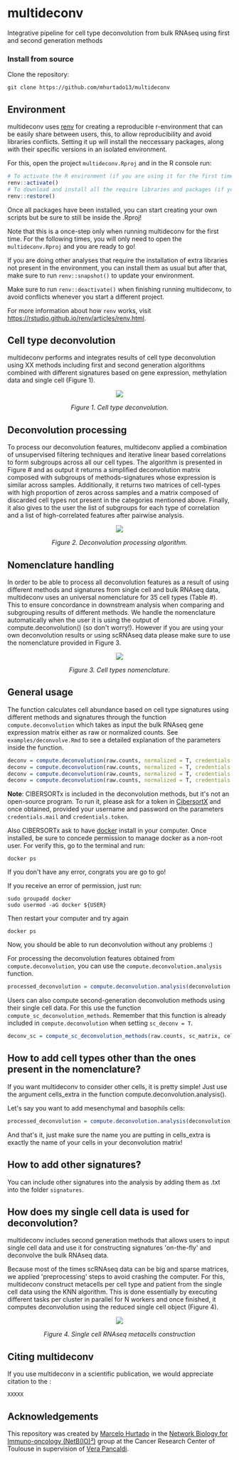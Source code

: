 # multideconv

Integrative pipeline for cell type deconvolution from bulk RNAseq using first and second generation methods

### Install from source
Clone the repository:
```
git clone https://github.com/mhurtado13/multideconv
```

## Environment

multideconv uses [renv](https://rstudio.github.io/renv/index.html) for creating a reproducible r-environment that can be easily share between users, this, to allow reproducibility and avoid libraries conflicts. Setting it up will install the neccessary packages, along with their specific versions in an isolated environment. 

For this, open the project `multideconv.Rproj` and in the R console run:

```r
# To activate the R environment (if you are using it for the first time)
renv::activate()
# To download and install all the require libraries and packages (if you are using it for the first time)
renv::restore() 
```

Once all packages have been installed, you can start creating your own scripts but be sure to still be inside the .Rproj!

Note that this is a once-step only when running multideconv for the first time. For the following times, you will only need to open the `multideconv.Rproj` and you are ready to go!

If you are doing other analyses that require the installation of extra libraries not present in the environment, you can install them as usual but after that, make sure to run `renv::snapshot()` to update your environment.

Make sure to run `renv::deactivate()` when finishing running multideconv, to avoid conflicts whenever you start a different project.

For more information about how `renv` works, visit https://rstudio.github.io/renv/articles/renv.html.

## Cell type deconvolution

multideconv performs and integrates results of cell type deconvolution using XX methods including first and second generation algorithms combined with different signatures based on gene expression, methylation data and single cell (Figure 1). 

<p align="center">
 <img src="man/Cell_deconvolution.png?raw=true" />
</p>

<p align="center"><i>
   Figure 1. Cell type deconvolution.
</i></p>

## Deconvolution processing

To process our deconvolution features, multideconv applied a combination of unsupervised filtering techniques and iterative linear based correlations to form subgroups across all our cell types. The algorithm is presented in Figure # and as output it returns a simplified deconvolution matrix composed with subgroups of methods-signatures whose expression is similar across samples. Additionally, it returns two matrices of cell-types with high proportion of zeros across samples and a matrix composed of discarded cell types not present in the categories mentioned above. Finally, it also gives to the user the list of subgroups for each type of correlation and a list of high-correlated features after pairwise analysis. 

<p align="center">
 <img src="man/Deconvolution_pipeline.png?raw=true" />
</p>

<p align="center"><i>
  Figure 2. Deconvolution processing algorithm.
</i></p>

## Nomenclature handling

In order to be able to process all deconvolution features as a result of using different methods and signatures from single cell and bulk RNAseq data, multideconv uses an universal nomenclature for 35 cell types (Table #). This to ensure concordance in downstream analysis when comparing and subgrouping results of different methods. We handle the nomenclature automatically when the user it is using the output of compute.deconvolution() (so don't worry!). However if you are using your own deconvolution results or using scRNAseq data please make sure to use the nomenclature provided in Figure 3. 

<p align="center">
 <img src="man/cell_types.png?raw=true" />
</p>

<p align="center"><i>
   Figure 3. Cell types nomenclature.
</i></p>

## General usage

The function calculates cell abundance based on cell type signatures using different methods and signatures through the function `compute.deconvolution` which takes as input the bulk RNAseq gene expression matrix either as raw or normalized counts. See `examples/deconvolve.Rmd` to see a detailed explanation of the parameters inside the function.

```r
deconv = compute.deconvolution(raw.counts, normalized = T, credentials.mail = "xxxx", credentials.token = "xxxxxx", file_name = "Tutorial") 
deconv = compute.deconvolution(raw.counts, normalized = T, credentials.mail = "xxxx", credentials.token = "xxxxxx", methods = c("Quantiseq", "MCP", "XCell", "DWLS"), file_name = "Test") 
deconv = compute.deconvolution(raw.counts, normalized = T, credentials.mail = "xxxx", credentials.token = "xxxxxx", signatures_exclude = "BPRNACan", file_name = "Tutorial")
deconv = compute.deconvolution(raw.counts, normalized = T, credentials.mail = "xxxx", credentials.token = "xxxxxx", sc_deconv = T, sc_matrix = sc.object, cell_annotations = cell_labels, cell_samples = bath_ids, name_sc_signature = "Signature_test", file_name = "Test")
```

**Note**: CIBERSORTx is included in the deconvolution methods, but it's not an open-source program. To run it, please ask for a token in [CibersortX](https://cibersortx.stanford.edu/register.php) and once obtained, provided your username and password on the parameters `credentials.mail` and `credentials.token`. 

Also CIBERSORTx ask to have [docker](https://kinsta.com/blog/install-docker-ubuntu/#installing-docker-desktop-on-ubuntu) install in your computer. Once installed, be sure to concede permission to manage docker as a non-root user. For verify this, go to the terminal and run:

```
docker ps
```

If you don't have any error, congrats you are go to go!

If you receive an error of permission, just run: 
```
sudo groupadd docker
sudo usermod -aG docker ${USER}
```

Then restart your computer and try again
```
docker ps
```

Now, you should be able to run deconvolution without any problems :)

For processing the deconvolution features obtained from `compute.deconvolution`, you can use the `compute.deconvolution.analysis` function.

```r
processed_deconvolution = compute.deconvolution.analysis(deconvolution, corr = 0.7, seed = 123, return = T)
```

Users can also compute second-generation deconvolution methods using their single cell data. For this use the function `compute_sc_deconvolution_methods`. Remember that this function is already included in `compute.deconvolution` when setting `sc_deconv = T`.

```r
deconv_sc = compute_sc_deconvolution_methods(raw.counts, sc_matrix, cell_annotations, cell_samples, name_sc_signature, normalized = T, n_cores = 4, cbsx_name = "XXX", cbsx_token = "XXX")
```

## How to add cell types other than the ones present in the nomenclature?

If you want multideconv to consider other cells, it is pretty simple! Just use the argument cells_extra in the function compute.deconvolution.analysis(). 

Let's say you want to add mesenchymal and basophils cells:

```r
processed_deconvolution = compute.deconvolution.analysis(deconvolution, corr = 0.7, seed = 123, cells_extra = c("mesenchymal", "basophils")) 
```

And that's it, just make sure the name you are putting in cells_extra is exactly the name of your cells in your deconvolution matrix!

## How to add other signatures?

You can include other signatures into the analysis by adding them as .txt into the folder `signatures`.

## How does my single cell data is used for deconvolution?

multideconv includes second generation methods that allows users to input single cell data and use it for constructing signatures 'on-the-fly' and deconvolve the bulk RNAseq data.

Because most of the times scRNAseq data can be big and sparse matrices, we applied 'preprocessing' steps to avoid crashing the computer. For this, multideconv construct metacells per cell type and patient from the single cell data using the KNN algorithm. This is done essentially by executing different tasks per cluster in parallel for N workers and once finished, it computes deconvolution using the reduced single cell object (Figure 4).

<p align="center">
 <img src="man/scRNAseq_deconvolution.png?raw=true" />
</p>

<p align="center"><i>
   Figure 4. Single cell RNAseq metacells construction
</i></p>

## Citing multideconv

If you use multideconv in a scientific publication, we would appreciate citation to the :

```
XXXXX
```

## Acknowledgements

This repository was created by [Marcelo Hurtado](https://github.com/mhurtado13) in the [Network Biology for Immuno-oncology (NetB(IO)²)](https://www.crct-inserm.fr/en/netbio2_en/) group at the Cancer Research Center of Toulouse in supervision of [Vera Pancaldi](https://github.com/VeraPancaldi).

